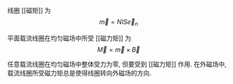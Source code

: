 线圈 [[磁矩]] 为 $$\vec m=NIS\vec e_n$$

平面载流线圈在均匀磁场中所受 [[磁力矩]] 为 $$\vec M=\vec m\times \vec B$$

任意载流线圈在均匀磁场中整体受力为零, 但要受到 [[磁力矩]] 作用. 在外磁场中, 载流线圈所受磁力矩总是使得线圈转向外磁场的方向. 
